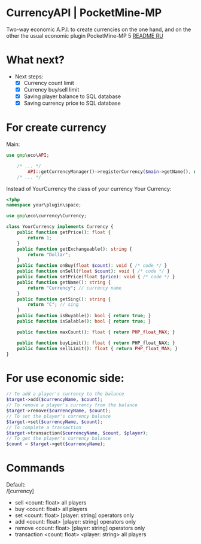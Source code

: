 # CurrencyAPI | PocketMine-MP
Two-way economic A.P.I. to create currencies on the one hand, and on the other the usual economic plugin PocketMine-MP 5
[README RU](README_RU.md)

# What next?
  - Next steps:
    - [x] Currency count limit
    - [x] Currency buy/sell limit
    - [x] Saving player balance to SQL database
    - [x] Saving currency price to SQL database

# For create currency
Main:
```php
use gmp\eco\API;

	/* ... */
		API::getCurrencyManager()->registerCurrency($main->getName(), new YourCurrency());
	/* ... */
```
Instead of YourCurrency the class of your currency
Your Currency:
```php
<?php
namespace your\plugin\space;

use gmp\eco\currency\Currency;

class YourCurrency implements Currency {
	public function getPrice(): float {
		return 1;
	}
	public function getExchangeable(): string {
		return "Dollar";
	}
	public function onBuy(float $count): void { /* code */ }
	public function onSell(float $count): void { /* code */ }
	public function setPrice(float $price): void { /* code */ }
	public function getName(): string {
		return "Currency"; // currency name
	}
	public function getSing(): string {
		return "C"; // sing
	}
	public function isBuyable(): bool { return true; }
	public function isSalable(): bool { return true; }

	public function maxCount(): float { return PHP_float_MAX; }

	public function buyLimit(): float { return PHP_float_NAX; }
	public function sellLimit(): float { return PHP_float_MAX; }
}
```
# For use economic side:
```php
// To add a player's currency to the balance
$target->add($currencyName, $count);
// To remove a player's currency from the balance
$target->remove($currencyName, $count);
// To set the player's currency balance
$target->set($currencyName, $count);
// To complete a transaction
$target->transaction($currencyName, $count, $player);
// To get the player's currency balance
$count = $target->get($currencyName);
```

# Commands
Default: <br>
/[currency]
 - sell <count: float> all players
 - buy <count: float> all players
 - set <count: float> [player: string] operators only
 - add <count: float> [player: string] operators only
 - remove <count: float> [player: string] operators only
 - transaction <count: float> <player: string> all players <br>
